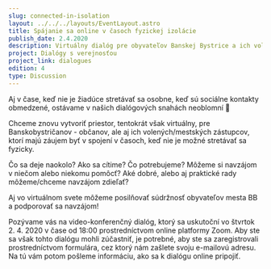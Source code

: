 ```yaml
---
slug: connected-in-isolation
layout: ../../../layouts/EventLayout.astro
title: Spájanie sa online v časoch fyzickej izolácie
publish_date: 2.4.2020
description: Virtuálny dialóg pre obyvateľov Banskej Bystrice a ich volených zástupcov, ktorý poskytol priestor na vzájomnú podporu, zdieľanie skúseností a riešenie aktuálnych výziev aj v čase obmedzených sociálnych kontaktov
project: Dialógy s verejnosťou
project_link: dialogues
edition: 4
type: Discussion
---
```




Aj v čase, keď nie je žiadúce stretávať sa osobne, keď sú sociálne kontakty obmedzené, ostávame v našich dialógových snahách neoblomní 🙂

Chceme znovu vytvoriť priestor, tentokrát však virtuálny, pre Banskobystričanov - občanov, ale aj ich volených/mestských zástupcov, ktorí majú záujem byť v spojení v časoch, keď nie je možné stretávať sa fyzicky.

Čo sa deje naokolo? Ako sa cítime? Čo potrebujeme? Môžeme si navzájom v niečom alebo niekomu pomôcť? Aké dobré, alebo aj praktické rady môžeme/chceme navzájom zdieľať?

Aj vo virtuálnom svete môžeme posilňovať súdržnosť obyvateľov mesta BB a podporovať sa navzájom!

Pozývame vás na video-konferenčný dialóg, ktorý sa uskutoční vo štvrtok 2. 4. 2020 v čase od 18:00 prostredníctvom online platformy Zoom. Aby ste sa však tohto dialógu mohli zúčastniť, je potrebné, aby ste sa zaregistrovali prostredníctvom formulára, cez ktorý nám zašlete svoju e-mailovú adresu. Na tú vám potom pošleme informáciu, ako sa k dialógu online pripojiť.
